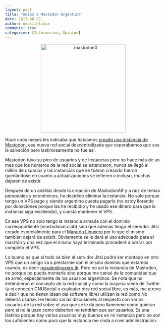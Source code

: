 ```yaml
---
layout: post
title: "Adiós a Mastodon Argentina"
date: 2017-08-22
author: neositelinux
comments: true
categories: [Informacion, Opinion]
---
```


<center><img class=" size-full wp-image-4334 aligncenter" src="https://blogneositelinux.files.wordpress.com/2017/04/mastodon0.png" alt="mastodon0" width="274" height="285" /></center>

Hace unos meses les indicaba que habíamos [creado una instancia de Mastodon](https://neoranger.github.io/aporte-mastodonar-la-instancia-argentina-de-mastodon/), esa nueva red social descentralizada que esperábamos que sea la salvación pero lastimosamente no fue así.

Mastodon tuvo su pico de usuarios y de Instancias pero no hace más de un mes que los números de la red social se estancaron, nunca se llegó al millón de usuarios y las instancias que se fueron creando fueron quedándose en cuanto a actualizaciones se refieren o incluso, muchas dejaron de existir.

Después de un análisis desde la creación de MastodonAR y a raíz de temas personales y económicos, he decidido eliminar la instancia.
No solo porque tengo un VPS pago y siendo argentino cuesta pagarlo (no estoy llorando por donaciones porque las he recibidio y he usado ese dinero para que la instancia siga existiendo), y cuesta mantener el VPS.

En ese VPS no solo tengo la instancia armada con el dominio correspondiente (mastodonar.club) sino que además tengo el servidor Jitsi creado especialmente para el [Maratón Linuxero](https://maratonlinuxero.github.io) por lo que el mismo también dejará de existir. Obviamente se le dará el uso adecuado para el maratón y una vez que el mismo haya terminado procederé a borrar por completo el VPS.

Lo bueno es que si todo va bien el servidor Jitsi podrá ser montado en otro VPS que un amigo va a prestarme con el mismo dominio que estamos usando, es decir [maratonlinuxero.tk](https://maratonlinuxero.tk). Pero no así la instancia de Mastodon, no porque no pueda montarla sino porque me cansé de la comunidad que se armó, especialmente de los usuarios argentinos. Se nota que no entendieron el concepto de la red social y como la mayoría viene de Twitter (y ni conocen GNUSocial o cualquier otra red social libre, es más, me atrevo a decir que no tienen idean del software libre) utilizan la red como No debería usarse. He tenido varias discusiones al respecto con varios usuarios de la red sobre el uso que se le da pero llamenme como quieran pero si no la usan como deberían no tendrían que ser usuarios.
Es una lástima porque hay varios usuarios muy buenos en mi instancia pero no son los suficientes como para que la instancia me rinda a nivel administración.

